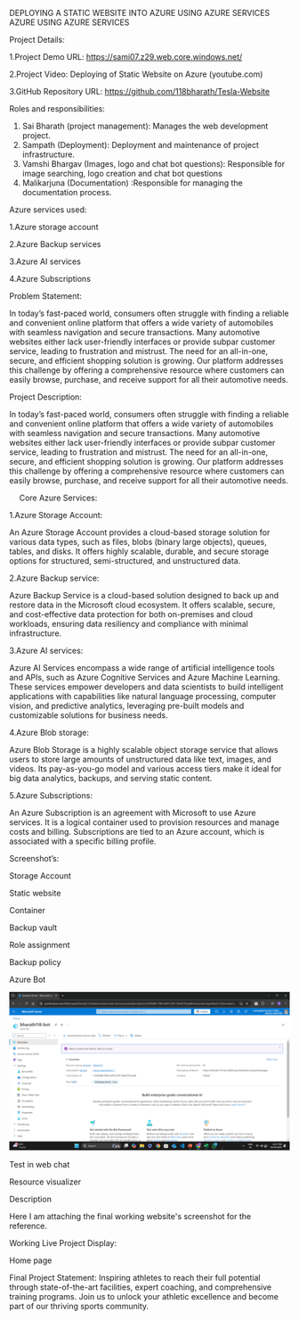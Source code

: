 DEPLOYING A STATIC WEBSITE INTO AZURE USING AZURE SERVICES
AZURE USING AZURE SERVICES

Project Details:

1.Project Demo URL: https://sami07.z29.web.core.windows.net/

2.Project Video: Deploying of Static Website on Azure (youtube.com)

3.GitHub Repository URL: https://github.com/118bharath/Tesla-Website


Roles and responsibilities:
1.	Sai Bharath (project management): Manages the web development project.
2.	Sampath (Deployment): Deployment and maintenance of project infrastructure.
3.	Vamshi Bhargav (Images, logo and chat bot questions): Responsible for image searching, logo creation and chat bot questions
4.	Malikarjuna (Documentation) :Responsible for managing the documentation process.

Azure services used:

1.Azure storage account

2.Azure Backup services

3.Azure AI services

4.Azure Subscriptions


Problem Statement:

In today’s fast-paced world, consumers often struggle with finding a reliable and convenient online platform that offers a wide variety of automobiles with seamless navigation and secure transactions. Many automotive websites either lack user-friendly interfaces or provide subpar customer service, leading to frustration and mistrust. The need for an all-in-one, secure, and efficient shopping solution is growing. Our platform addresses this challenge by offering a comprehensive resource where customers can easily browse, purchase, and receive support for all their automotive needs.

Project Description:

In today’s fast-paced world, consumers often struggle with finding a reliable and convenient online platform that offers a wide variety of automobiles with seamless navigation and secure transactions. Many automotive websites either lack user-friendly interfaces or provide subpar customer service, leading to frustration and mistrust. The need for an all-in-one, secure, and efficient shopping solution is growing. Our platform addresses this challenge by offering a comprehensive resource where customers can easily browse, purchase, and receive support for all their automotive needs.

 
Core Azure Services:

1.Azure Storage Account:

An Azure Storage Account provides a cloud-based storage solution for various data types, such as files, blobs (binary large objects), queues, tables, and disks. It offers highly scalable, durable, and secure storage options for structured, semi-structured, and unstructured data. 

2.Azure Backup service:

 Azure Backup Service is a cloud-based solution designed to back up and restore data in the Microsoft cloud ecosystem. It offers scalable, secure, and cost-effective data protection for both on-premises and cloud workloads, ensuring data resiliency and compliance with minimal infrastructure.
 
3.Azure AI services:

 Azure AI Services encompass a wide range of artificial intelligence tools and APIs, such as Azure Cognitive Services and Azure Machine Learning. These services empower developers and data scientists to build intelligent applications with capabilities like natural language processing, computer vision, and predictive analytics, leveraging pre-built models and customizable solutions for business needs.
 
4.Azure Blob storage:

 Azure Blob Storage is a highly scalable object storage service that allows users to store large amounts of unstructured data like text, images, and videos. Its pay-as-you-go model and various access tiers make it ideal for big data analytics, backups, and serving static content.
 
5.Azure Subscriptions: 

An Azure Subscription is an agreement with Microsoft to use Azure services. It is a logical container used to provision resources and manage costs and billing. Subscriptions are tied to an Azure account, which is associated with a specific billing profile.


Screenshot’s:

Storage Account


Static website


Container


Backup vault


Role assignment


Backup policy


Azure Bot

![azure bot.png](https://github.com/118bharath/Tesla-Website/blob/main/peoject%20ss/azure%20bot.png)


Test in web chat


Resource visualizer


Description

Here I am attaching the final working website's screenshot for the reference.

Working Live Project Display:

Home page



Final Project Statement:
Inspiring athletes to reach their full potential through state-of-the-art facilities, expert coaching, and comprehensive training programs. Join us to unlock your athletic excellence and become part of our thriving sports community.

